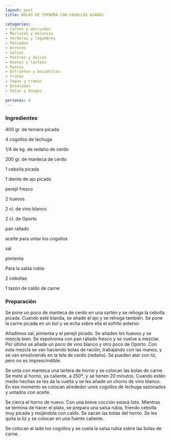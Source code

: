 ```yaml
---
layout: post
title: BOLAS DE TERNERA CON COGOLLOS ASADOS

categories:
- Carnes y derivados
- Mariscos y moluscos
- Verduras y legumbres
- Pescados
- Arroces
- Salsas
- Postres y dulces
- Huevos y lacteos
- Pastas
- Entrantes y bocadillos
- Frutas
- Sopas y cremas
- Ensaladas
- Setas y hongos
 
personas: 4 
---
```


<h3>Ingredientes</h3>
400 gr. de ternera picada

4 cogollos de lechuga

1/4 de kg. de redaño de cerdo

200 gr. de manteca de cerdo

1 cebolla picada

1 diente de ajo picado

perejil fresco

2 huevos

2 cl. de vino blanco

2 cl. de Oporto

pan rallado

aceite para untar los cogollos

sal

pimienta

Para la salsa rubia:

2 cebollas

1 tazón de caldo de carne

<h3>Preparación</h3>
Se pone un poco de manteca de cerdo en una sartén y se rehoga la cebolla picada. Cuando esté blanda, se añade el ajo y se rehoga también. Se pone la carne picada en un bol y se echa sobre ella el sofrito anterior.

Añadimos sal, pimienta y el perejil picado. Se añaden los huevos y se mezcla bien. Se espolvorea con pan rallado fresco y se vuelve a mezclar. Por último se añade un poco de vino blanco y otro poco de Oporto. Con esta mezcla se van haciendo bolas de ración, trabajando con las manos, y se van envolviendo en la tela de cerdo (redaño). Se pueden atar con liz, pero no es imprescindible.

Se unta con manteca una tartera de horno y se colocan las bolas de carne. Se mete al horno, ya caliente, a 250&ordm;, y se tienen 20 minutos. Cuando estén medio hechas se les da la vuelta y se les añade un chorro de vino blanco. En ese momento se colocan alrededor unos cogollos de lechuga sazonados y untados con aceite.

Se cierra el horno de nuevo. Con una breve cocción estará listo. Mientras se termina de hacer el plato, se prepara una salsa rubia, friendo cebolla muy picada y mojándola con caldo. Se sacan las bolas del horno. Se les quita la liz y se colocan en una fuente caliente.

Se colocan al lado los cogollos y se cuela la salsa rubia sobre las bolas de carne.

